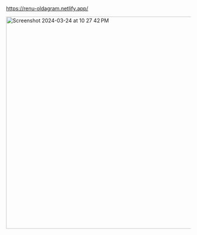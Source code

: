 https://renu-oldagram.netlify.app/

<img width="579" alt="Screenshot 2024-03-24 at 10 27 42 PM" src="https://github.com/RevadiSundaram/Scrimba_Projects/assets/47391816/b2c9d90e-ba1b-43b1-863e-62bbc5d45654">

